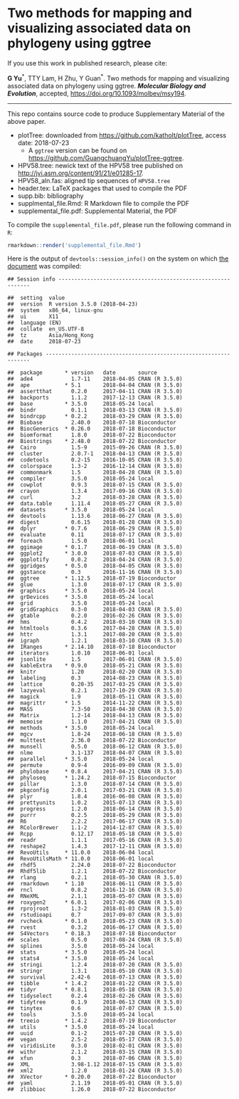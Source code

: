# Two methods for mapping and visualizing associated data on phylogeny using ggtree

If you use this work in published research, please cite:


__G Yu__<sup>\*</sup>, TTY Lam, H Zhu, Y Guan<sup>\*</sup>. Two methods for mapping and visualizing associated data on phylogeny using ggtree. __*Molecular Biology and Evolution*__, accepted, <https://doi.org/10.1093/molbev/msy194>.


----

This repo contains source code to produce Supplementary Material of the above paper.


+ plotTree: downloaded from <https://github.com/katholt/plotTree>, access date: 2018-07-23
    - A `ggtree` version can be found on <https://github.com/GuangchuangYu/plotTree-ggtree>.
+ HPV58.tree: newick text of the HPV58 tree published on <http://jvi.asm.org/content/91/21/e01285-17>.
+ HPV58_aln.fas: aligned tip sequences of `HPV58.tree`
+ header.tex: LaTeX packages that used to compile the PDF
+ supp.bib: bibliography
+ supplmental_file.Rmd: R Markdown file to compile the PDF
+ supplemental_file.pdf: Supplemental Material, the PDF


To compile the `supplemental_file.pdf`, please run the following command in `R`:

```r
rmarkdown::render('supplemental_file.Rmd')
```

Here is the output of `devtools::session_info()` on the system on which [the document](https://github.com/GuangchuangYu/plotting_tree_with_data/blob/master/supplemental_file.pdf) was compiled:


    ## Session info -------------------------------------------------------------

    ##  setting  value                       
    ##  version  R version 3.5.0 (2018-04-23)
    ##  system   x86_64, linux-gnu           
    ##  ui       X11                         
    ##  language (EN)                        
    ##  collate  en_US.UTF-8                 
    ##  tz       Asia/Hong_Kong              
    ##  date     2018-07-23

    ## Packages -----------------------------------------------------------------

    ##  package       * version   date       source        
    ##  ade4            1.7-11    2018-04-05 CRAN (R 3.5.0)
    ##  ape           * 5.1       2018-04-04 CRAN (R 3.5.0)
    ##  assertthat      0.2.0     2017-04-11 CRAN (R 3.5.0)
    ##  backports       1.1.2     2017-12-13 CRAN (R 3.5.0)
    ##  base          * 3.5.0     2018-05-24 local         
    ##  bindr           0.1.1     2018-03-13 CRAN (R 3.5.0)
    ##  bindrcpp      * 0.2.2     2018-03-29 CRAN (R 3.5.0)
    ##  Biobase         2.40.0    2018-07-18 Bioconductor  
    ##  BiocGenerics  * 0.26.0    2018-07-18 Bioconductor  
    ##  biomformat      1.8.0     2018-07-22 Bioconductor  
    ##  Biostrings    * 2.48.0    2018-07-22 Bioconductor  
    ##  Cairo           1.5-9     2015-09-26 CRAN (R 3.5.0)
    ##  cluster         2.0.7-1   2018-04-13 CRAN (R 3.5.0)
    ##  codetools       0.2-15    2016-10-05 CRAN (R 3.5.0)
    ##  colorspace      1.3-2     2016-12-14 CRAN (R 3.5.0)
    ##  commonmark      1.5       2018-04-28 CRAN (R 3.5.0)
    ##  compiler        3.5.0     2018-05-24 local         
    ##  cowplot         0.9.3     2018-07-15 CRAN (R 3.5.0)
    ##  crayon          1.3.4     2017-09-16 CRAN (R 3.5.0)
    ##  curl            3.2       2018-03-28 CRAN (R 3.5.0)
    ##  data.table      1.11.4    2018-05-27 CRAN (R 3.5.0)
    ##  datasets      * 3.5.0     2018-05-24 local         
    ##  devtools        1.13.6    2018-06-27 CRAN (R 3.5.0)
    ##  digest          0.6.15    2018-01-28 CRAN (R 3.5.0)
    ##  dplyr         * 0.7.6     2018-06-29 CRAN (R 3.5.0)
    ##  evaluate        0.11      2018-07-17 CRAN (R 3.5.0)
    ##  foreach         1.5.0     2018-06-01 local         
    ##  ggimage       * 0.1.7     2018-06-19 CRAN (R 3.5.0)
    ##  ggplot2       * 3.0.0     2018-07-03 CRAN (R 3.5.0)
    ##  ggplotify       0.0.2     2018-04-24 CRAN (R 3.5.0)
    ##  ggridges      * 0.5.0     2018-04-05 CRAN (R 3.5.0)
    ##  ggstance        0.3       2016-11-16 CRAN (R 3.5.0)
    ##  ggtree        * 1.12.5    2018-07-19 Bioconductor  
    ##  glue            1.3.0     2018-07-17 CRAN (R 3.5.0)
    ##  graphics      * 3.5.0     2018-05-24 local         
    ##  grDevices     * 3.5.0     2018-05-24 local         
    ##  grid            3.5.0     2018-05-24 local         
    ##  gridGraphics    0.3-0     2018-04-03 CRAN (R 3.5.0)
    ##  gtable          0.2.0     2016-02-26 CRAN (R 3.5.0)
    ##  hms             0.4.2     2018-03-10 CRAN (R 3.5.0)
    ##  htmltools       0.3.6     2017-04-28 CRAN (R 3.5.0)
    ##  httr            1.3.1     2017-08-20 CRAN (R 3.5.0)
    ##  igraph          1.2.1     2018-03-10 CRAN (R 3.5.0)
    ##  IRanges       * 2.14.10   2018-07-18 Bioconductor  
    ##  iterators       1.0.10    2018-06-01 local         
    ##  jsonlite        1.5       2017-06-01 CRAN (R 3.5.0)
    ##  kableExtra    * 0.9.0     2018-05-21 CRAN (R 3.5.0)
    ##  knitr           1.20      2018-02-20 CRAN (R 3.5.0)
    ##  labeling        0.3       2014-08-23 CRAN (R 3.5.0)
    ##  lattice         0.20-35   2017-03-25 CRAN (R 3.5.0)
    ##  lazyeval        0.2.1     2017-10-29 CRAN (R 3.5.0)
    ##  magick          1.9       2018-05-11 CRAN (R 3.5.0)
    ##  magrittr      * 1.5       2014-11-22 CRAN (R 3.5.0)
    ##  MASS            7.3-50    2018-04-30 CRAN (R 3.5.0)
    ##  Matrix          1.2-14    2018-04-13 CRAN (R 3.5.0)
    ##  memoise         1.1.0     2017-04-21 CRAN (R 3.5.0)
    ##  methods       * 3.5.0     2018-05-24 local         
    ##  mgcv            1.8-24    2018-06-18 CRAN (R 3.5.0)
    ##  multtest        2.36.0    2018-07-22 Bioconductor  
    ##  munsell         0.5.0     2018-06-12 CRAN (R 3.5.0)
    ##  nlme            3.1-137   2018-04-07 CRAN (R 3.5.0)
    ##  parallel      * 3.5.0     2018-05-24 local         
    ##  permute         0.9-4     2016-09-09 CRAN (R 3.5.0)
    ##  phylobase     * 0.8.4     2017-04-21 CRAN (R 3.5.0)
    ##  phyloseq      * 1.24.2    2018-07-15 Bioconductor  
    ##  pillar          1.3.0     2018-07-14 CRAN (R 3.5.0)
    ##  pkgconfig       2.0.1     2017-03-21 CRAN (R 3.5.0)
    ##  plyr            1.8.4     2016-06-08 CRAN (R 3.5.0)
    ##  prettyunits     1.0.2     2015-07-13 CRAN (R 3.5.0)
    ##  progress        1.2.0     2018-06-14 CRAN (R 3.5.0)
    ##  purrr           0.2.5     2018-05-29 CRAN (R 3.5.0)
    ##  R6              2.2.2     2017-06-17 CRAN (R 3.5.0)
    ##  RColorBrewer    1.1-2     2014-12-07 CRAN (R 3.5.0)
    ##  Rcpp            0.12.17   2018-05-18 CRAN (R 3.5.0)
    ##  readr           1.1.1     2017-05-16 CRAN (R 3.5.0)
    ##  reshape2        1.4.3     2017-12-11 CRAN (R 3.5.0)
    ##  RevoUtils     * 11.0.0    2018-06-04 local         
    ##  RevoUtilsMath * 11.0.0    2018-06-01 local         
    ##  rhdf5           2.24.0    2018-07-22 Bioconductor  
    ##  Rhdf5lib        1.2.1     2018-07-22 Bioconductor  
    ##  rlang           0.2.1     2018-05-30 CRAN (R 3.5.0)
    ##  rmarkdown     * 1.10      2018-06-11 CRAN (R 3.5.0)
    ##  rncl            0.8.2     2016-12-16 CRAN (R 3.5.0)
    ##  RNeXML          2.1.1     2018-05-07 CRAN (R 3.5.0)
    ##  roxygen2      * 6.0.1     2017-02-06 CRAN (R 3.5.0)
    ##  rprojroot       1.3-2     2018-01-03 CRAN (R 3.5.0)
    ##  rstudioapi      0.7       2017-09-07 CRAN (R 3.5.0)
    ##  rvcheck       * 0.1.0     2018-05-23 CRAN (R 3.5.0)
    ##  rvest           0.3.2     2016-06-17 CRAN (R 3.5.0)
    ##  S4Vectors     * 0.18.3    2018-07-18 Bioconductor  
    ##  scales          0.5.0     2017-08-24 CRAN (R 3.5.0)
    ##  splines         3.5.0     2018-05-24 local         
    ##  stats         * 3.5.0     2018-05-24 local         
    ##  stats4        * 3.5.0     2018-05-24 local         
    ##  stringi         1.2.4     2018-07-20 CRAN (R 3.5.0)
    ##  stringr         1.3.1     2018-05-10 CRAN (R 3.5.0)
    ##  survival        2.42-6    2018-07-13 CRAN (R 3.5.0)
    ##  tibble        * 1.4.2     2018-01-22 CRAN (R 3.5.0)
    ##  tidyr         * 0.8.1     2018-05-18 CRAN (R 3.5.0)
    ##  tidyselect      0.2.4     2018-02-26 CRAN (R 3.5.0)
    ##  tidytree        0.1.9     2018-06-13 CRAN (R 3.5.0)
    ##  tinytex         0.6       2018-07-07 CRAN (R 3.5.0)
    ##  tools           3.5.0     2018-05-24 local         
    ##  treeio        * 1.4.2     2018-07-19 Bioconductor  
    ##  utils         * 3.5.0     2018-05-24 local         
    ##  uuid            0.1-2     2015-07-28 CRAN (R 3.5.0)
    ##  vegan           2.5-2     2018-05-17 CRAN (R 3.5.0)
    ##  viridisLite     0.3.0     2018-02-01 CRAN (R 3.5.0)
    ##  withr           2.1.2     2018-03-15 CRAN (R 3.5.0)
    ##  xfun            0.3       2018-07-06 CRAN (R 3.5.0)
    ##  XML             3.98-1.12 2018-07-15 CRAN (R 3.5.0)
    ##  xml2            1.2.0     2018-01-24 CRAN (R 3.5.0)
    ##  XVector       * 0.20.0    2018-07-22 Bioconductor  
    ##  yaml            2.1.19    2018-05-01 CRAN (R 3.5.0)
    ##  zlibbioc        1.26.0    2018-07-22 Bioconductor
